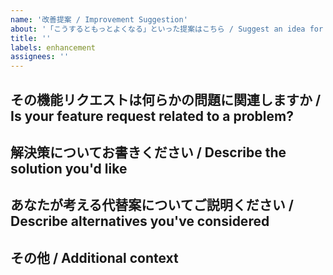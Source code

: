 ```yaml
---
name: '改善提案 / Improvement Suggestion'
about: '「こうするともっとよくなる」といった提案はこちら / Suggest an idea for project'
title: ''
labels: enhancement
assignees: ''
---
```


## その機能リクエストは何らかの問題に関連しますか / Is your feature request related to a problem?

<!--
  その問題がどのようなものか簡潔明瞭に記述してください。（例）私は、～な時はいつも不満を抱えています。
  A clear and concise description of what the problem is. Ex. I'm always frustrated when [...]
-->

## 解決策についてお書きください / Describe the solution you'd like

<!--
  何が起きることを望むのかについて簡明な記述をお願いいたします。
  A clear and concise description of what you want to happen.
-->

## あなたが考える代替案についてご説明ください / Describe alternatives you've considered

<!--
  そのほかの解決策やお考えの機能について簡明に記述してください。
  A clear and concise description of any alternative solutions or features you've considered.
-->

## その他 / Additional context

<!--
  上記以外に述べたいことやスクリーンショットがありましたら、こちらに追加してください。
  Add any other context or screenshots about the feature request here.
-->
